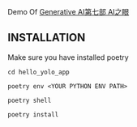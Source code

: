Demo Of [Generative AI第七部 AI之眼](https://www.udemy.com/course/lang_graph/?couponCode=MTST7102224A2)

## INSTALLATION

Make sure you have installed poetry

```
cd hello_yolo_app

poetry env <YOUR PYTHON ENV PATH>

poetry shell

poetry install
```
